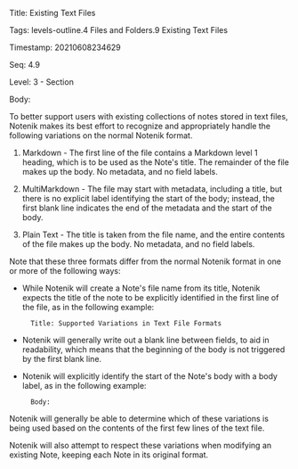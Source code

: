 Title:  Existing Text Files

Tags:   levels-outline.4 Files and Folders.9 Existing Text Files

Timestamp: 20210608234629

Seq:    4.9

Level:  3 - Section

Body: 

To better support users with existing collections of notes stored in text files, Notenik makes its best effort to recognize and appropriately handle the following variations on the normal Notenik format. 

1. Markdown - The first line of the file contains a Markdown level 1 heading, which is to be used as the Note's title. The remainder of the file makes up the body. No metadata, and no field labels. 

2. MultiMarkdown - The file may start with metadata, including a title, but there is no explicit label identifying the start of the body; instead, the first blank line indicates the end of the metadata and the start of the body. 

3. Plain Text - The title is taken from the file name, and the entire contents of the file makes up the body. No metadata, and no field labels.  

Note that these three formats differ from the normal Notenik format in one or more of the following ways:

* While Notenik will create a Note's file name from its title, Notenik expects the title of the note to be explicitly identified in the first line of the file, as in the following example:

		Title: Supported Variations in Text File Formats

* Notenik will generally write out a blank line between fields, to aid in readability, which means that the beginning of the body is not triggered by the first blank line. 

* Notenik will explicitly identify the start of the Note's body with a body label, as in the following example:

		Body: 

Notenik will generally be able to determine which of these variations is being used based on the contents of the first few lines of the text file. 

Notenik will also attempt to respect these variations when modifying an existing Note, keeping each Note in its original format.
